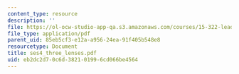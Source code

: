 ```yaml
---
content_type: resource
description: ''
file: https://ol-ocw-studio-app-qa.s3.amazonaws.com/courses/15-322-leading-organizations-ii-fall-2003/eb2dc2d70c6d382101996cd066be4564_ses4_three_lenses.pdf
file_type: application/pdf
parent_uid: 85eb5cf3-e12a-a956-24ea-91f405b548e8
resourcetype: Document
title: ses4_three_lenses.pdf
uid: eb2dc2d7-0c6d-3821-0199-6cd066be4564
---
```

